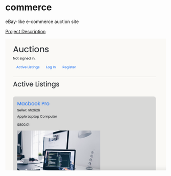 # commerce
eBay-like e-commerce auction site

[Project Description](https://cs50.harvard.edu/extension/web/2022/spring/projects/2/commerce/)

![Ebay-Site-Image](https://github.com/nathanael-han/commerce/blob/main/commerce-snap.png)
